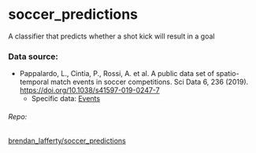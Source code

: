 # soccer_predictions
A classifier that predicts whether a shot kick will result in a goal


### Data source:
 - Pappalardo, L., Cintia, P., Rossi, A. et al. A public data set of spatio-temporal match events in soccer competitions. Sci Data 6, 236 (2019). https://doi.org/10.1038/s41597-019-0247-7
   -  Specific data: [Events](https://figshare.com/articles/dataset/Events/7770599)



###### Repo:
[brendan_lafferty/soccer_predictions](https://github.com/brendanlafferty/soccer_predictions)